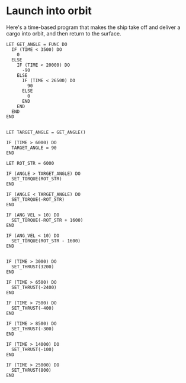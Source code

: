 # Launch into orbit

Here's a time-based program that makes the ship take off and deliver a cargo into orbit, and then return to the surface.

```
LET GET_ANGLE = FUNC DO
  IF (TIME < 3500) DO
    0
  ELSE
    IF (TIME < 20000) DO
      -90
    ELSE
      IF (TIME < 26500) DO
        90
      ELSE
        0
      END
    END
  END
END


LET TARGET_ANGLE = GET_ANGLE()

IF (TIME > 6000) DO
  TARGET_ANGLE = 90
END

LET ROT_STR = 6000

IF (ANGLE > TARGET_ANGLE) DO
  SET_TORQUE(ROT_STR)
END

IF (ANGLE < TARGET_ANGLE) DO
  SET_TORQUE(-ROT_STR)
END

IF (ANG_VEL > 10) DO
  SET_TORQUE(-ROT_STR + 1600)
END

IF (ANG_VEL < 10) DO
  SET_TORQUE(ROT_STR - 1600)
END


IF (TIME > 3000) DO
  SET_THRUST(3200)
END

IF (TIME > 6500) DO
  SET_THRUST(-2400)
END

IF (TIME > 7500) DO
  SET_THRUST(-400)
END

IF (TIME > 8500) DO
  SET_THRUST(-300)
END

IF (TIME > 14000) DO
  SET_THRUST(-100)
END

IF (TIME > 25000) DO
  SET_THRUST(800)
END
```
